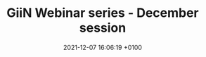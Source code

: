 ---
layout: webinar
title:  "GiiN Webinar series - December session"
date:   2021-12-07 16:06:19 +0100
talkdate:   2021-12-14
categories: webinar
speakers:
  - name: Gaëlle Legube
    title: PhD
    institute: CBI
    nation: France
    talk: Chromosome and chromatin dynamics at DNA Double Strand Breaks
    pic: /assets/speakers/2021/12/legube.jpg
    bio: "The Legube lab is interested in deciphering the function of chromatin during DNA double strand break (DSB) repair. This aspect of DSB repair is yet mostly unexplored, mainly because until recently, no system was available to induce DSBs at well identified loci, a prerequisite to study how chromatin influences repair. We have developed a system (the DIvA cell line), based on a restriction enzyme fused to the ligand-binding domain of oestrogen receptor (AsiSI-ER), in order to generate multiples sequence-specific DSBs. 4OHT treatment of this cell line triggers AsiSI nuclear localization and the rapid induction of ~150 DSBs on the human genome. Since it induces unambiguously positioned DSBs, one can use ChIP-chip/seq to draw high resolution profiles of DSB-induced chromatin modification and DNA repair complexes around breaks. Using this system, combined to these genome wide approaches we have been able to comprehensively characterize the chromatin landscape assembled at DSBs (Iacovoni et al, 2010; Clouaire et al, 2018), and the changes of chromosome conformation induced by DSBs (Aymard et al, 2017, Arnould et al, in press). Moreover we have recently provided evidence that transcribing chromatin displays specialized repair mechanisms compared to silent loci (Aymard et al, 2014, Aymard et al, 2017, Cohen et al, 2018, Marnef et al, 2019).<br><br>We will support Dr Tej Pandita for his NIH proposal, by providing help and advice for the use of the DIvA cell line. Moreover we will on our side, assess the effect of heat shock on the ability of the DSB to cluster, using both high throughput microscopy and 4C-seq/Hi-C approaches (as in Aymard et al, 2017), as well as the impact of temperature on translocation frequency (as in Cohen et al, 2018)."
  - name: Giulia Guarguaglini
    title: PhD
    institute: CNR
    nation: Italy
    talk: "Versatile players in genome instability: the Aurora-A/TPX2 complex in mitosis and beyond"
    pic: /assets/speakers/2021/12/guarguaglini.png
    bio: "Giulia Guarguaglini graduated in Biological Sciences at Sapienza University of Rome. She has long-standing experience in the study of signaling networks in cell division and cancer, developed first while studying the mitotic roles of the Ran GTPase network during her PhD in the laboratories of Dr Lavia (CNR, Rome) and Dr Mattaj (EMBL, Heidelberg) (Battistoni, Guarguaglini et al., J Cell Sci 1997; Carazo-Salas, Guarguaglini et al., Nature, 1999; Guarguaglini et al., Cell Growht Diff. 2000; Gruss et al., Cell, 2001). She then joined a leading laboratory in the mitotic field, led by Prof. Nigg at the MPI for Biochemistry (Munich, DE) and focussed on the study of mitotic kinases (Guarguaglini et al., Mol. Biol. of the Cell, 2005; Tachibana et al., EMBO Rep, 2005). Back to Italy thanks to a Marie Curie Re-integration Grant, she coordinates since 2006 a research unit at IBPM-CNR, where she has recently been appointed a Senior researcher position. The unit has since then focussed on the Aurora-A kinase, in particular on its function as a complex with its activator TPX2, contributing an original view about the role of the complex in cell division and tumorigenesis (De Luca et al., Cell cycle, 2006; De Luca et al., Oncogene 2008; Asteriti et al., BBA Reviews on Cancer 2010 and Molecular Cancer 2011; Giubettini et al., J Cell Sci 2011; Gallini et al., Curr Biol, 2016; Polverino et al., Curr Biol, 2021). She is pursuing studies of the Aurora-A/TPX2 complex in tumorigenesis and anti-cancer therapy (Asteriti et al., Oncotarget, 2014 and 2017; Naso et al., Cells, 2020) and has recently extended these studies to other Aurora-A complexes of relevance in cancer, i.e. the Aurora-A/MYCN complex in neuroblastoma, as well as to Aurora-A non-mitotic roles (Naso et al., Oncogene, 2021; Boi et al., IJMS, 2021). Since 2009 she also co-directs the IBPM imaging platform."
chairs:
  - name: Francesca Degrassi
    institute: Institute of Molecular Biology and Pathology (National Research Council), Dept. of Biology and Biotechnology Charles Darwin, Sapienza University of Rome
  - name: Pietro Pichierri
    institute: Italian National Institute of Health (Rome)
---